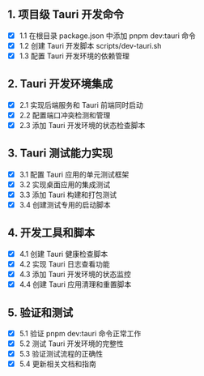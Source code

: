 ## 1. 项目级 Tauri 开发命令
- [x] 1.1 在根目录 package.json 中添加 pnpm dev:tauri 命令
- [x] 1.2 创建 Tauri 开发脚本 scripts/dev-tauri.sh
- [x] 1.3 配置 Tauri 开发环境的依赖管理

## 2. Tauri 开发环境集成
- [x] 2.1 实现后端服务和 Tauri 前端同时启动
- [x] 2.2 配置端口冲突检测和管理
- [x] 2.3 添加 Tauri 开发环境的状态检查脚本

## 3. Tauri 测试能力实现
- [x] 3.1 配置 Tauri 应用的单元测试框架
- [x] 3.2 实现桌面应用的集成测试
- [x] 3.3 添加 Tauri 构建和打包测试
- [x] 3.4 创建测试专用的启动脚本

## 4. 开发工具和脚本
- [x] 4.1 创建 Tauri 健康检查脚本
- [x] 4.2 实现 Tauri 日志查看功能
- [x] 4.3 添加 Tauri 开发环境的状态监控
- [x] 4.4 创建 Tauri 应用清理和重置脚本

## 5. 验证和测试
- [x] 5.1 验证 pnpm dev:tauri 命令正常工作
- [x] 5.2 测试 Tauri 开发环境的完整性
- [x] 5.3 验证测试流程的正确性
- [x] 5.4 更新相关文档和指南